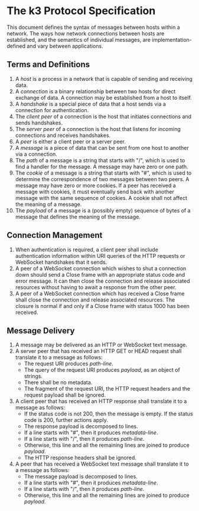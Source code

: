 # The k3 Protocol Specification

This document defines the syntax of messages between hosts within a network. The
ways how network connections between hosts are established, and the semantics of
individual messages, are implementation-defined and vary between applications.

## Terms and Definitions

1. A _host_ is a process in a network that is capable of sending and receiving
   data.
2. A _connection_ is a binary relationship between two hosts for direct exchange
   of data. A connection may be established from a host to itself.
3. A _handshake_ is a special piece of data that a host sends via a connection
   for authentication.
4. The _client peer_ of a connection is the host that initiates connections and
   sends handshakes.
5. The _server peer_ of a connection is the host that listens for incoming
   connections and receives handshakes.
6. A _peer_ is either a client peer or a server peer.
7. A _message_ is a piece of data that can be sent from one host to another via
   a connection.
8. The _path_ of a message is a string that starts with "/", which is used to
   find a handler for the message. A message may have zero or one path.
9. The _cookie_ of a message is a string that starts with "#", which is used to
   determine the correspondence of two messages between two peers. A message
   may have zero or more cookies. If a peer has received a message with cookies,
   it must eventually send back with another message with the same sequence of
   cookies. A cookie shall not affect the meaning of a message.
10. The _payload_ of a message is a (possibly empty) sequence of bytes of a
    message that defines the meaning of the message.

## Connection Management

1. When authentication is required, a client peer shall include authentication
   information within URI queries of the HTTP requests or WebSocket handshakes
   that it sends.
2. A peer of a WebSocket connection which wishes to shut a connection down
   should send a Close frame with an appropriate status code and error message.
   It can then close the connection and release associated resources without
   having to await a response from the other peer.
3. A peer of a WebSocket connection which has received a Close frame shall close
   the connection and release associated resources. The closure is normal if and
   only if a Close frame with status 1000 has been received.

## Message Delivery

1. A message may be delivered as an HTTP or WebSocket text message.
2. A server peer that has received an HTTP GET or HEAD request shall translate
   it to a message as follows:
   * The request URI produces _path-line_.
   * The query of the request URI produces _payload_, as an object of strings.
   * There shall be no metadata.
   * The fragment of the request URI, the HTTP request headers and the request
     payload shall be ignored.
3. A client peer that has received an HTTP response shall translate it to a
   message as follows:
   * If the status code is not 200, then the message is empty. If the status
     code is 200, further actions apply.
   * The response payload is decomposed to lines.
   * If a line starts with "#", then it produces _metadata-line_.
   * If a line starts with "/", then it produces _path-line_.
   * Otherwise, this line and all the remaining lines are joined to produce
     _payload_.
   * The HTTP response headers shall be ignored.
4. A peer that has received a WebSocket text message shall translate it to a
   message as follows:
   * The message payload is decomposed to lines.
   * If a line starts with "#", then it produces _metadata-line_.
   * If a line starts with "/", then it produces _path-line_.
   * Otherwise, this line and all the remaining lines are joined to produce
     _payload_.
